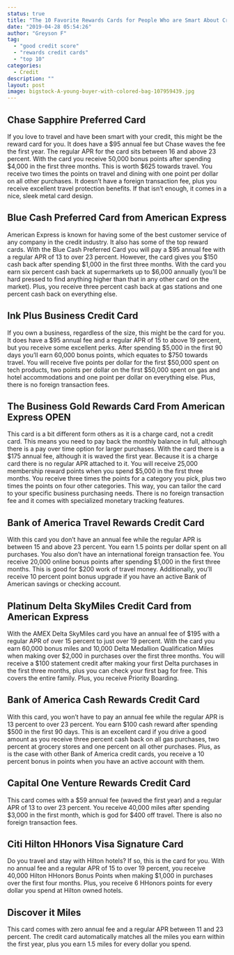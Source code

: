 ```yaml
---
status: true
title: "The 10 Favorite Rewards Cards for People Who are Smart About Credit"
date: "2019-04-28 05:54:26"
author: "Greyson F"
tag:
  - "good credit score"
  - "rewards credit cards"
  - "top 10"
categories:
  - Credit
description: ""
layout: post
image: bigstock-A-young-buyer-with-colored-bag-107959439.jpg
---
```


## Chase Sapphire Preferred Card

If you love to travel and have been smart with your credit, this might be the reward card for you. It does have a $95 annual fee but Chase waves the fee the first year. The regular APR for the card sits between 16 and above 23 percent. With the card you receive 50,000 bonus points after spending $4,000 in the first three months. This is worth $625 towards travel. You receive two times the points on travel and dining with one point per dollar on all other purchases. It doesn’t have a foreign transaction fee, plus you receive excellent travel protection benefits. If that isn’t enough, it comes in a nice, sleek metal card design.

## Blue Cash Preferred Card from American Express

American Express is known for having some of the best customer service of any company in the credit industry. It also has some of the top reward cards. With the Blue Cash Preferred Card you will pay a $95 annual fee with a regular APR of 13 to over 23 percent. However, the card gives you $150 cash back after spending $1,000 in the first three months. With the card you earn six percent cash back at supermarkets up to $6,000 annually (you’ll be hard pressed to find anything higher than that in any other card on the market). Plus, you receive three percent cash back at gas stations and one percent cash back on everything else.

## Ink Plus Business Credit Card

If you own a business, regardless of the size, this might be the card for you. It does have a $95 annual fee and a regular APR of 15 to above 19 percent, but you receive some excellent perks. After spending $5,000 in the first 90 days you’ll earn 60,000 bonus points, which equates to $750 towards travel. You will receive five points per dollar for the first $50,000 spent on tech products, two points per dollar on the first $50,000 spent on gas and hotel accommodations and one point per dollar on everything else. Plus, there is no foreign transaction fees.

## The Business Gold Rewards Card From American Express OPEN

This card is a bit different form others as it is a charge card, not a credit card. This means you need to pay back the monthly balance in full, although there is a pay over time option for larger purchases. With the card there is a $175 annual fee, although it is waved the first year. Because it is a charge card there is no regular APR attached to it. You will receive 25,000 membership reward points when you spend $5,000 in the first three months. You receive three times the points for a category you pick, plus two times the points on four other categories. This way, you can tailor the card to your specific business purchasing needs. There is no foreign transaction fee and it comes with specialized monetary tracking features.

## Bank of America Travel Rewards Credit Card

With this card you don’t have an annual fee while the regular APR is between 15 and above 23 percent. You earn 1.5 points per dollar spent on all purchases. You also don’t have an international foreign transaction fee. You receive 20,000 online bonus points after spending $1,000 in the first three months. This is good for $200 work of travel money. Additionally, you’ll receive 10 percent point bonus upgrade if you have an active Bank of American savings or checking account.

## Platinum Delta SkyMiles Credit Card from American Express

With the AMEX Delta SkyMiles card you have an annual fee of $195 with a regular APR of over 15 percent to just over 19 percent. With the card you earn 60,000 bonus miles and 10,000 Delta Medallion Qualification Miles when making over $2,000 in purchases over the first three months. You will receive a $100 statement credit after making your first Delta purchases in the first three months, plus you can check your first bag for free. This covers the entire family. Plus, you receive Priority Boarding.

## Bank of America Cash Rewards Credit Card

With this card, you won’t have to pay an annual fee while the regular APR is 13 percent to over 23 percent. You earn $100 cash reward after spending $500 in the first 90 days. This is an excellent card if you drive a good amount as you receive three percent cash back on all gas purchases, two percent at grocery stores and one percent on all other purchases. Plus, as is the case with other Bank of America credit cards, you receive a 10 percent bonus in points when you have an active account with them.

## Capital One Venture Rewards Credit Card

This card comes with a $59 annual fee (waved the first year) and a regular APR of 13 to over 23 percent. You receive 40,000 miles after spending $3,000 in the first month, which is god for $400 off travel. There is also no foreign transaction fees.

## Citi Hilton HHonors Visa Signature Card

Do you travel and stay with Hilton hotels? If so, this is the card for you. With no annual fee and a regular APR of 15 to over 19 percent, you receive 40,000 Hilton HHonors Bonus Points when making $1,000 in purchases over the first four months. Plus, you receive 6 HHonors points for every dollar you spend at Hilton owned hotels.

## Discover it Miles

This card comes with zero annual fee and a regular APR between 11 and 23 percent. The credit card automatically matches all the miles you earn within the first year, plus you earn 1.5 miles for every dollar you spend.
